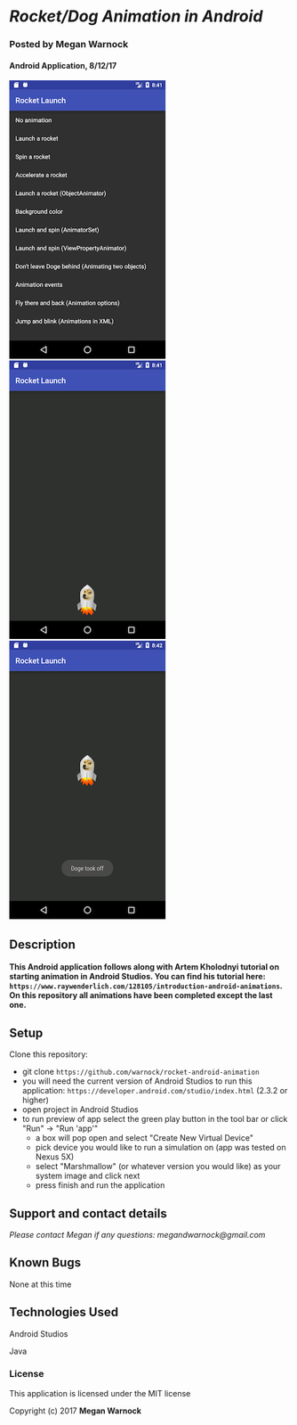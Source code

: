 # _Rocket/Dog Animation in Android_

### Posted by Megan Warnock
#### Android Application, 8/12/17

![Rocket Launch: Menu Activity](/app/src/main/res/raw/menu.png?raw=true "Rocket Animation - Main Activity")
![Rocket Launch: Rocket ](/app/src/main/res/raw/ready.png?raw=true "Rocket Animation - Recipe List")
![Rocket Launch:  Launched](/app/src/main/res/raw/launched.png?raw=true "Meat Recipe Finder - Recipe Detail")

## Description

#### This Android application follows along with Artem Kholodnyi tutorial on starting animation in Android Studios. You can find his tutorial here: `https://www.raywenderlich.com/128105/introduction-android-animations`. On this repository all animations have been completed except the last one.

## Setup

Clone this repository:
* git clone `https://github.com/warnock/rocket-android-animation`
* you will need the current version of Android Studios to run this application:
    `https://developer.android.com/studio/index.html` (2.3.2 or higher)
* open project in Android Studios
* to run preview of app select the green play button in the tool bar or click "Run" -> "Run 'app'"
    * a box will pop open and select "Create New Virtual Device"
    * pick device you would like to run a simulation on (app was tested on Nexus 5X)
    * select "Marshmallow" (or whatever version you would like) as your system image and click next
    * press finish and run the application

## Support and contact details

_Please contact Megan if any questions: megandwarnock@gmail.com_

## Known Bugs
None at this time

## Technologies Used

Android Studios

Java

### License

This application is licensed under the MIT license

Copyright (c) 2017 **Megan Warnock**
